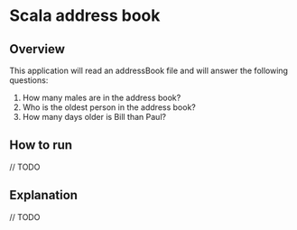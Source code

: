 # Scala address book

## Overview

This application will read an addressBook file and will answer the following questions:

1. How many males are in the address book?
2. Who is the oldest person in the address book?
3. How many days older is Bill than Paul?


## How to run

// TODO

## Explanation

// TODO